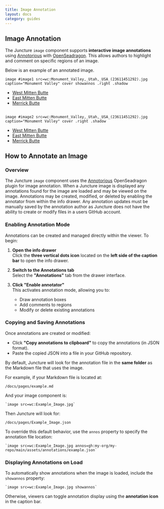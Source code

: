 ```yaml
---
title: Image Annotation
layout: docs
category: guides
---
```


## Image Annotation

The Juncture `image` component supports **interactive image annotations** using [Annotorious](https://recogito.github.io/annotorious/) with [OpenSeadragon](https://openseadragon.github.io/). This allows authors to highlight and comment on specific regions of an image.

Below is an example of an annotated image.

`image #image1 src=wc:Monument_Valley,_Utah,_USA_(23611451292).jpg caption="Monument Valley" cover showannos .right .shadow`

- [West Mitten Butte](image1/zoomto/d3ebbd3e)
- [East Mitten Butte](image1/zoomto/cd3805ec)
- [Merrick Butte](image1/zoomto/e34e59e0)

##

`image #image2 src=wc:Monument_Valley,_Utah,_USA_(23611451292).jpg caption="Monument Valley" cover .right .shadow`

- [West Mitten Butte](image2/zoomto/pct:12.62,25.24,21.24,20.98)
- [East Mitten Butte](image2/zoomto/pct:41.57,30.61,20.97,20.71)
- [Merrick Butte](image2/zoomto/pct:61.07,23.52,32.77,32.36)

## How to Annotate an Image

### Overview

The Juncture `image` component uses the [Annotorious](https://annotorious.dev/) OpenSeadragon plugin for image annotation.  When a Juncture image is displayed any annotations found for the image are loaded and may be viewed on the image.  Annotations may be created, modified, or deleted by enabling the annotator from within the info drawer.  Any annotation updates must be manually saved by the annotation author as Juncture does not have the ability to create or modify files in a users GitHub account.

### Enabling Annotation Mode

Annotations can be created and managed directly within the viewer. To begin:

1. **Open the info drawer**  
   Click the **three vertical dots icon** located on the **left side of the caption bar** to open the info drawer.

2. **Switch to the Annotations tab**  
   Select the **"Annotations"** tab from the drawer interface.

3. **Click "Enable annotator"**  
   This activates annotation mode, allowing you to:
   - Draw annotation boxes
   - Add comments to regions
   - Modify or delete existing annotations

### Copying and Saving Annotations

Once annotations are created or modified:

- Click **"Copy annotations to clipboard"** to copy the annotations (in JSON format).
- Paste the copied JSON into a file in your GitHub repository.

By default, Juncture will look for the annotation file in the **same folder** as the Markdown file that uses the image.

For example, if your Markdown file is located at:

```
/docs/pages/example.md
```

And your image component is:

```
`image src=wc:Example_Image.jpg`
```

Then Juncture will look for:

```
/docs/pages/Example_Image.json
```

To override this default behavior, use the `annos` property to specify the annotation file location:

```
`image src=wc:Example_Image.jpg annos=gh:my-org/my-repo/main/assets/annotations/example.json`
```

### Displaying Annotations on Load

To automatically show annotations when the image is loaded, include the `showannos` property:

```
`image src=wc:Example_Image.jpg showannos`
```

Otherwise, viewers can toggle annotation display using the **annotation icon** in the caption bar.